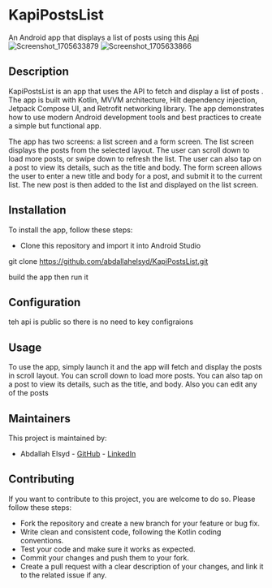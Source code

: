 # KapiPostsList

An Android app that displays a list of posts  using this [Api](https://jsonplaceholder.typicode.com/posts) 
![Screenshot_1705633879](https://github.com/abdallahelsyd/KapiPostsList/assets/7117580/9b2326aa-14db-444c-80cf-c953d9fb03a8)
![Screenshot_1705633866](https://github.com/abdallahelsyd/KapiPostsList/assets/7117580/f42f961d-3fd4-4131-9179-59f995d805af)

## Description

KapiPostsList is an app that uses the API to fetch and display a list of posts . The app is built with Kotlin, MVVM architecture, Hilt dependency injection, Jetpack Compose UI, and Retrofit networking library.
The app demonstrates how to use modern Android development tools and best practices to create a simple but functional app.

The app has two screens: a list screen and a form screen. The list screen displays the posts from the selected layout. The user can scroll down to load more posts, or swipe down to refresh the list.
The user can also tap on a post to view its details, such as the title and body. The form screen allows the user to enter a new title and body for a post, and submit it to the current list. 
The new post is then added to the list and displayed on the list screen.

## Installation

To install the app, follow these steps:

- Clone this repository and import it into Android Studio

git clone https://github.com/abdallahelsyd/KapiPostsList.git

build the app then run it

## Configuration

teh api is public so there is no need to key configraions 


## Usage

To use the app, simply launch it and the app will fetch and display the posts in scroll layout.
You can scroll down to load more posts. You can also tap on a post to view its details, such as the title, and body.
Also you can edit any of the posts 

## Maintainers

This project is maintained by:

- Abdallah Elsyd - [GitHub](https://github.com/abdallahelsyd) - [LinkedIn](https://www.linkedin.com/in/abdallahelsyd/)

## Contributing

If you want to contribute to this project, you are welcome to do so. Please follow these steps:

- Fork the repository and create a new branch for your feature or bug fix.
- Write clean and consistent code, following the Kotlin coding conventions.
- Test your code and make sure it works as expected.
- Commit your changes and push them to your fork.
- Create a pull request with a clear description of your changes, and link it to the related issue if any.
